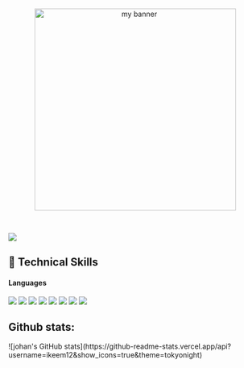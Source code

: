 <br>
<p align="center">
  <img src="https://github.com/user-attachments/assets/d3eb4c10-6012-4afa-927e-f22dce9c5648" widht="100%" height="400px" alt="my banner"/>
</p>
<br>
<p align="center>
 <a href="https://github.com/DenverCoder1/readme-typing-svg"><img src="https://readme-typing-svg.herokuapp.com?font=Special+Gothic+Condensed+One&color=cyan&size=50&&duration=3500&pause=1000&center=true&vCenter=true&width=1000&height=100&lines=Hi!+I'm+Johan+Cardenas;I'm+Backend+developer;Always+learning+something+new;Keep+it+simple%2C+make+it+powerful"></a>
  </a>
</p>

## 💼 Technical Skills  
<h4> Languages </h4>
<span> 
  <img src="https://img.shields.io/badge/HTML5-E34F26?style=for-the-badge&logo=html5&logoColor=white">
  <img src="https://img.shields.io/badge/CSS3-1572B6?style=for-the-badge&logo=css3&logoColor=white">
  <img src="https://img.shields.io/badge/JavaScript-F7DF1E?style=for-the-badge&logo=javascript&logoColor=black">
  <img src="https://img.shields.io/badge/python-3670A0?style=for-the-badge&logo=python&logoColor=ffdd54">
  <img src="https://img.shields.io/badge/Git-F05032?style=for-the-badge&logo=git&logoColor=white">
  <img src="https://img.shields.io/badge/mysql-4479A1.svg?style=for-the-badge&logo=mysql&logoColor=white">
  <img src="https://img.shields.io/badge/flask-%23000.svg?style=for-the-badge&logo=flask&logoColor=white">
  <img src="https://img.shields.io/badge/docker-%230db7ed.svg?style=for-the-badge&logo=docker&logoColor=white">
</span>

<h2>Github stats:</h2> 
![johan's GitHub stats](https://github-readme-stats.vercel.app/api?username=ikeem12&show_icons=true&theme=tokyonight)
